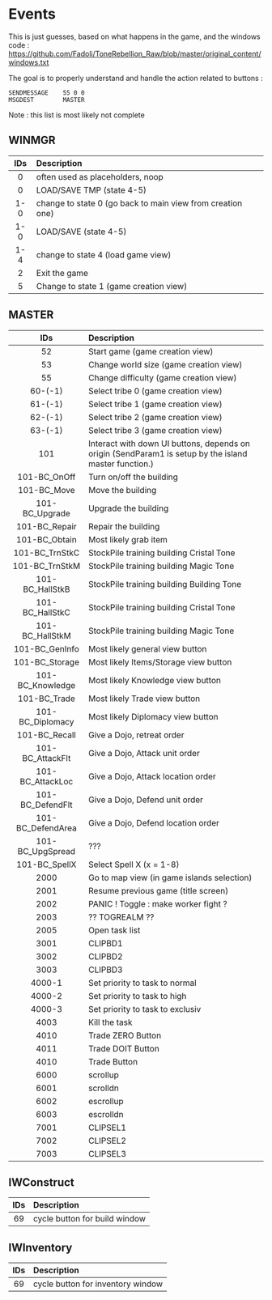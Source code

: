 Events
======

This is just guesses, based on what happens in the game, and the windows code : <https://github.com/Fadoli/ToneRebellion_Raw/blob/master/original_content/windows.txt>

The goal is to properly understand and handle the action related to buttons :

```text
SENDMESSAGE    55 0 0
MSGDEST        MASTER
```

Note : this list is most likely not complete

## WINMGR

| IDs | Description |
|:-----:|:-------------|
| 0 | often used as placeholders, noop |
| 0 | LOAD/SAVE TMP (state 4-5) |
| 1-0 | change to state 0 (go back to main view from creation one) |
| 1-0 | LOAD/SAVE (state 4-5) |
| 1-4 | change to state 4 (load game view) |
| 2 | Exit the game |
| 5 | Change to state 1 (game creation view) |

## MASTER

| IDs | Description |
|:-----:|:-------------|
| 52 | Start game (game creation view) |
| 53 | Change world size (game creation view) |
| 55 | Change difficulty (game creation view) |
| 60-(-1) | Select tribe 0 (game creation view) |
| 61-(-1) | Select tribe 1 (game creation view) |
| 62-(-1) | Select tribe 2 (game creation view) |
| 63-(-1) | Select tribe 3 (game creation view) |
| 101 | Interact with down UI buttons, depends on origin (SendParam1 is setup by the island master function.) |
| 101-BC_OnOff | Turn on/off the building |
| 101-BC_Move | Move the building |
| 101-BC_Upgrade | Upgrade the building |
| 101-BC_Repair | Repair the building |
| 101-BC_Obtain | Most likely grab item |
| 101-BC_TrnStkC | StockPile training building Cristal Tone |
| 101-BC_TrnStkM | StockPile training building Magic Tone |
| 101-BC_HallStkB | StockPile training building Building Tone |
| 101-BC_HallStkC | StockPile training building Cristal Tone |
| 101-BC_HallStkM | StockPile training building Magic Tone |
| 101-BC_GenInfo | Most likely general view button |
| 101-BC_Storage | Most likely Items/Storage view button |
| 101-BC_Knowledge |Most likely Knowledge view button |
| 101-BC_Trade | Most likely Trade view button |
| 101-BC_Diplomacy | Most likely Diplomacy view button |
| 101-BC_Recall | Give a Dojo, retreat order |
| 101-BC_AttackFlt | Give a Dojo, Attack unit order |
| 101-BC_AttackLoc | Give a Dojo, Attack location order |
| 101-BC_DefendFlt | Give a Dojo, Defend unit order |
| 101-BC_DefendArea | Give a Dojo, Defend location order |
| 101-BC_UpgSpread | ??? |
| 101-BC_SpellX | Select Spell X (x = 1-8) |
| 2000 | Go to map view (in game islands selection) |
| 2001 | Resume previous game (title screen) |
| 2002 | PANIC ! Toggle : make worker fight ? |
| 2003 | ?? TOGREALM ?? |
| 2005 | Open task list |
| 3001 | CLIPBD1 |
| 3002 | CLIPBD2 |
| 3003 | CLIPBD3 |
| 4000-1 | Set priority to task to normal |
| 4000-2 | Set priority to task to high |
| 4000-3 | Set priority to task to exclusiv |
| 4003 | Kill the task |
| 4010 | Trade ZERO Button |
| 4011 | Trade DOIT Button |
| 4010 | Trade Button |
| 6000 | scrollup |
| 6001 | scrolldn |
| 6002 | escrollup |
| 6003 | escrolldn |
| 7001 | CLIPSEL1 |
| 7002 | CLIPSEL2 |
| 7003 | CLIPSEL3 |

## IWConstruct

| IDs | Description |
|:-----:|:-------------|
| 69 | cycle button for build window |

## IWInventory

| IDs | Description |
|:-----:|:-------------|
| 69 | cycle button for inventory window |
